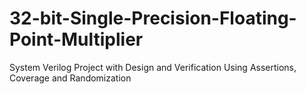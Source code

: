 # 32-bit-Single-Precision-Floating-Point-Multiplier
System Verilog Project with Design and Verification Using Assertions, Coverage and Randomization
